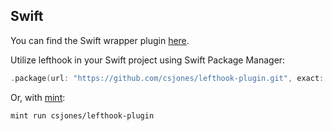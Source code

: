 ## Swift

You can find the Swift wrapper plugin [here](https://github.com/csjones/lefthook-plugin).

Utilize lefthook in your Swift project using Swift Package Manager:

```swift
.package(url: "https://github.com/csjones/lefthook-plugin.git", exact: "1.10.4"),
```

Or, with [mint](https://github.com/yonaskolb/Mint):

```bash
mint run csjones/lefthook-plugin
```

